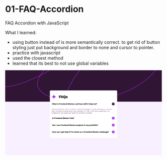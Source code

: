 # 01-FAQ-Accordion

FAQ Accordion with JavaScript

What I learned:

- using button instead of <a> is more semantically correct. to get rid of button styling just put background and border to none and cursor to pointer.
- practice with javascript
- used the closest method
- learned that its best to not use global variables

![screenshot](screenshot.png)
